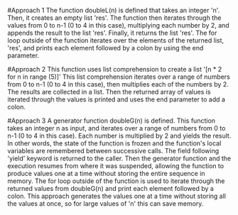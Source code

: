 #Approach 1
The function doubleL(n) is defined that takes an integer 'n'. Then, it creates an empty list 'res'. The function then iterates through the values from 0 to n-1 (0 to 4 in this case), multiplying each number by 2, and appends the result to the list 'res'. Finally, it returns the list 'res'. The for loop outside of the function iterates over the elements of the returned list, 'res', and prints each element followed by a colon by using the end parameter. 

#Approach 2 
This function uses list comprehension to create a list '[n * 2 for n in range (5)]'
This list comprehension iterates over a range of numbers from 0 to n-1 (0 to 4 in this case), then multiplies each of the numbers by 2. The results are collected in a list. Then the returned array of values is iterated through the values is printed and uses the end parameter to add a colon.

#Approach 3
A generator function doubleG(n) is defined. This function takes an integer n as input, and iterates over a range of numbers from 0 to n-1 (0 to 4 in this case). Each number is multiplied by 2 and yields the result. In other words, the state of the function is frozen and the function's local variables are remembered between successive calls. The field following 'yield' keyword is returned to the caller. Then the generator function and the execution resumes from where it was suspended, allowing the function to produce values one at a time without storing the entire sequence in memory. The for loop outside of the function is used to iterate through the returned values from doubleG(n) and print each element followed by a colon. This approach generates the values one at a time without storing all the values at once, so for large values of 'n' this can save memory.